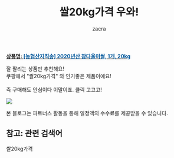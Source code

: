 ﻿---
layout: post
title:  "쌀20kg가격 우와!"
author: zacra
categories: [ 아이템 ]
tags: [쌀20kg가격]
image: https://static.coupangcdn.com/image/vendor_inventory/2a5e/6738f7cf09b911778257f6c21f0774081df711516ba227d0d7f224c8531d.png 
description: "쿠팡에서 쌀20kg가격 관련 상품으로 가장 잘팔리는 제품 중 하나라는 사실!!."
rating: 4.5
---

<a href="https://link.coupang.com/re/AFFSDP?lptag=AF8407795&pageKey=286672907&itemId=908827435&vendorItemId=5275081674&traceid=V0-153-006c6224fbe1c581"><b>상품명: <font color='#01579B'>[농협산지직송] 2020년산 참다울미쌀, 1개, 20kg</font></b></a>

잘 팔리는 상품만 추천해요!<br/>
쿠팡에서 "쌀20kg가격" 와 인기좋은 제품이에요!<br/><br/>
즉 구매해도 안심이다 이말이죠. 클릭 고고고! <br/>



<a href="https://link.coupang.com/re/AFFSDP?lptag=AF8407795&pageKey=286672907&itemId=908827435&vendorItemId=5275081674&traceid=V0-153-006c6224fbe1c581"><img src="https://thumbnail6.coupangcdn.com/thumbnails/remote/q89/image/vendor_inventory/598d/8ec78fe1141eaf9f002365670744a05b4d4617c082d82e1e8489bb490ae9.jpg"></a> 

본 블로그는 파트너스 활동을 통해 일정액의 수수료를 제공받을 수 있습니다.

## 참고: 관련 검색어    
쌀20kg가격